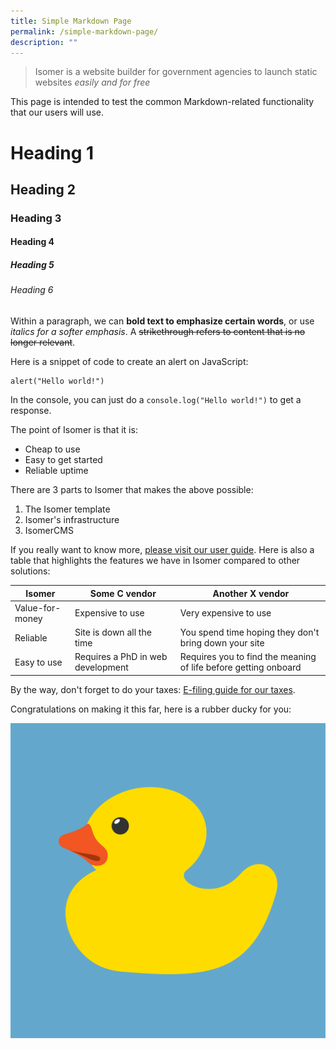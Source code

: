```yaml
---
title: Simple Markdown Page
permalink: /simple-markdown-page/
description: ""
---
```

> Isomer is a website builder for government agencies to launch static websites *easily and for free*

This page is intended to test the common Markdown-related functionality that our users will use.

# Heading 1
## Heading 2
### Heading 3
#### Heading 4
##### Heading 5
###### Heading 6

Within a paragraph, we can **bold text to emphasize certain words**, or use *italics for a softer emphasis*. A ~~strikethrough refers to content that is no longer relevant~~.

Here is a snippet of code to create an alert on JavaScript:
```
alert("Hello world!")
```

In the console, you can just do a `console.log("Hello world!")` to get a response.

The point of Isomer is that it is:
* Cheap to use
* Easy to get started
* Reliable uptime

There are 3 parts to Isomer that makes the above possible:
1. The Isomer template
2. Isomer's infrastructure
3. IsomerCMS

If you really want to know more, [please visit our user guide](https://guide.isomer.gov.sg). Here is also a table that highlights the features we have in Isomer compared to other solutions:

| Isomer | Some C vendor | Another X vendor |
| -------- | -------- | -------- |
| Value-for-money     | Expensive to use     | Very expensive to use     |
| Reliable | Site is down all the time | You spend time hoping they don't bring down your site |
| Easy to use | Requires a PhD in web development | Requires you to find the meaning of life before getting onboard |

By the way, don't forget to do your taxes: [E-filing guide for our taxes](/files/efilingguide2023.pdf).

Congratulations on making it this far, here is a rubber ducky for you:

![Rubber ducky](/images/rubber-g7de116bc3_1280.png)